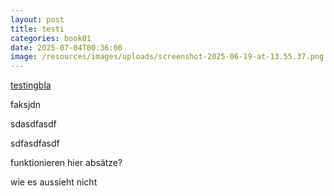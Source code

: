 ```yaml
---
layout: post
title: testi
categories: book01
date: 2025-07-04T00:36:00
image: /resources/images/uploads/screenshot-2025-06-19-at-13.55.37.png
---
```

[testingbla](resources/uploads/sefiroth_mosheh_cordovero_1591.pdf)

faksjdn

sdasdfasdf

sdfasdfasdf

funktionieren hier absätze?

wie es aussieht nicht

